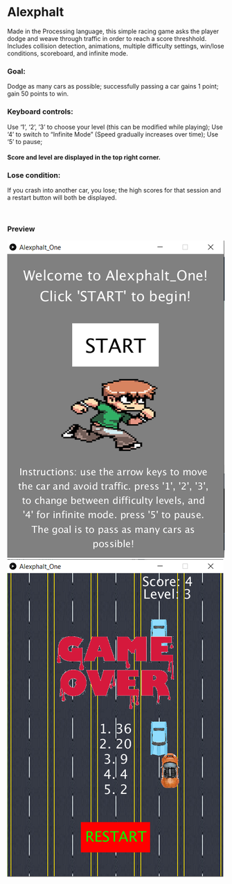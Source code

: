 # Alexphalt
Made in the Processing language, this simple racing game asks the player dodge and weave through traffic in order to reach a score threshhold. 
Includes collision detection, animations, multiple difficulty settings, win/lose conditions, scoreboard, and infinite mode.

### Goal: 
   Dodge as many cars as possible; successfully passing a car gains 1 point; gain 50 points to win.
### Keyboard controls: 
   Use ‘1’, ‘2’, ’3’ to choose your level (this can be modified while playing);
   Use ‘4’ to switch to “Infinite Mode” (Speed gradually increases over time);
   Use ‘5’ to pause;

#### Score and level are displayed in the top right corner.

### Lose condition:
If you crash into another car, you lose; the high scores for that session and a restart button will both be displayed.
<p>&nbsp;</p>
<h3>Preview</h3>

![start menu](/images/Alexphalt_start.png)
![crash](/images/Alexphalt_crash.png)
